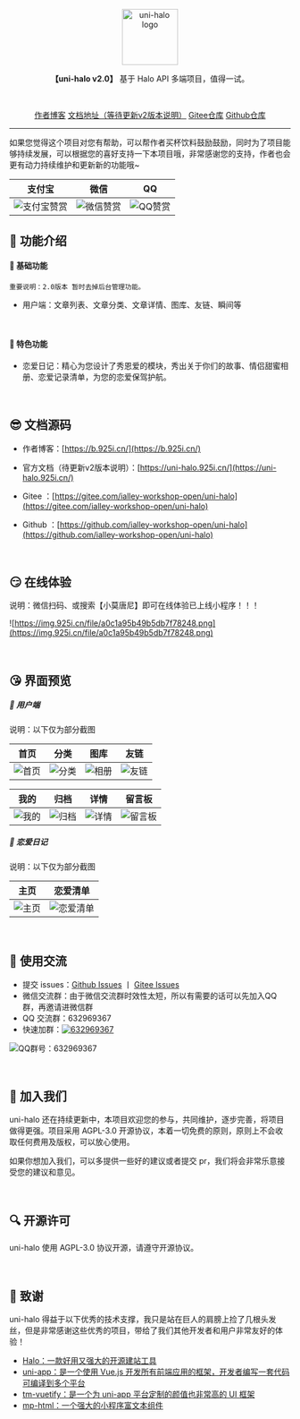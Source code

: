 <p align="center">
    <a href="https://uni-halo.925i.cn" target="_blank" rel="noopener noreferrer">
        <img width="100" src="https://b.925i.cn/uni_halo/uni_halo_logo.png" alt="uni-halo logo" />
    </a>
</p>

<p align="center"><b>【uni-halo v2.0】</b> 基于 Halo API 多端项目，值得一试。</p>
 
<br />
<p align="center">
	<a href="https://b.925i.cn">作者博客</a>
	<a href="https://uni-halo.925i.cn">文档地址（等待更新v2版本说明）</a>
	<a href="https://gitee.com/ialley-workshop-open/uni-halo">Gitee仓库</a>
	<a href="https://github.com/ialley-workshop-open/uni-halo">Github仓库</a>
</p>

---

如果您觉得这个项目对您有帮助，可以帮作者买杯饮料鼓励鼓励，同时为了项目能够持续发展，可以根据您的喜好支持一下本项目哦，非常感谢您的支持，作者也会更有动力持续维护和更新新的功能哦~

|支付宝												|微信												|QQ												|
|:--:												|:--:												|:--:											|
|![支付宝赞赏](https://b.925i.cn/skm/zf_zfb_skm.png)|![微信赞赏](https://b.925i.cn/skm/zf_wx_zsm.png)	|![QQ赞赏](https://b.925i.cn/skm/zf_qq_skm.png)	|

## 🧐 功能介绍

#### 🍻 基础功能

`重要说明：2.0版本 暂时去掉后台管理功能。`

- 用户端：文章列表、文章分类、文章详情、图库、友链、瞬间等 

<br/>

#### 💞 特色功能

- 恋爱日记：精心为您设计了秀恩爱的模块，秀出关于你们的故事、情侣甜蜜相册、恋爱记录清单，为您的恋爱保驾护航。

<br/>

## 😎 文档源码

- 作者博客：[https://b.925i.cn/](https://b.925i.cn/)
- 官方文档（待更新v2版本说明）：[https://uni-halo.925i.cn/](https://uni-halo.925i.cn/)
- Gitee    ：[https://gitee.com/ialley-workshop-open/uni-halo](https://gitee.com/ialley-workshop-open/uni-halo)
- Github ：[https://github.com/ialley-workshop-open/uni-halo](https://github.com/ialley-workshop-open/uni-halo)
  
  <br/>

## 😏 在线体验

说明：微信扫码、或搜索【小莫唐尼】即可在线体验已上线小程序！！！

![https://img.925i.cn/file/a0c1a95b49b5db7f78248.png](https://img.925i.cn/file/a0c1a95b49b5db7f78248.png)

<br/>

## 😘 界面预览

##### 📱 用户端

说明：以下仅为部分截图

|首页|分类|图库|友链|
|:--:|:--:|:--:|:--:|
|![首页](https://uni-halo.925i.cn/assets/001.76053f5e.jpg)|![分类](https://uni-halo.925i.cn/assets/002.9479f5e4.jpg)|![相册](https://uni-halo.925i.cn/assets/003.0d1f4694.jpg)|![友链](https://uni-halo.925i.cn/assets/004.22b6a1e3.jpg)|

|我的|归档|详情|留言板|
|:--:|:--:|:--:|:--:|
|![我的](https://uni-halo.925i.cn/assets/005.d1ccf84e.jpg)|![归档](https://uni-halo.925i.cn/assets/007.e481f0c1.jpg)|![详情](https://uni-halo.925i.cn/assets/008.a4f5af80.jpg)|![留言板](https://uni-halo.925i.cn/assets/006.fc80dc8c.jpg)|
 
##### 📱 恋爱日记

说明：以下仅为部分截图

|                      主页															                      | 恋爱清单															|
|:-----------------------------------------------------------:|--																	|
|![主页](https://uni-halo.925i.cn/assets/love_001.6bf8b4e9.jpg)	| ![恋爱清单](https://uni-halo.925i.cn/assets/love_002.a08bd8d6.jpg)	|

<br/>

## 🙋 使用交流

- 提交 issues：[Github Issues](https://github.com/ialley-workshop-open/uni-halo/issues) 丨 [Gitee Issues](https://gitee.com/ialley-workshop-open/uni-halo/issues)
- 微信交流群：由于微信交流群时效性太短，所以有需要的话可以先加入QQ群，再邀请进微信群
- QQ 交流群：632969367 
- 快速加群：[![632969367](https://pub.idqqimg.com/wpa/images/group.png)](https://qm.qq.com/cgi-bin/qm/qr?k=cuam7lhrB_vHuvjw2mzUO1sOKdF9KRyM&jump_from=webapi&authKey=d6bJhNaqupTTfoMDWDIeYUTAs44Ax7p64SsM/5NRtFhXE09YexDO15Izuyth6XAi)

![QQ群号：632969367](https://img.925i.cn/file/b83b9e79695779c4344f3.png)

<br/>

## 🎉 加入我们

uni-halo 还在持续更新中，本项目欢迎您的参与，共同维护，逐步完善，将项目做得更强。项目采用 AGPL-3.0 开源协议，本着一切免费的原则，原则上不会收取任何费用及版权，可以放心使用。

如果你想加入我们，可以多提供一些好的建议或者提交 pr，我们将会非常乐意接受您的建议和意见。

<br/>
 
## 🔍 开源许可

uni-halo 使用 AGPL-3.0 协议开源，请遵守开源协议。

<br/>

## 🙋 致谢
uni-halo 得益于以下优秀的技术支撑，我只是站在巨人的肩膀上捡了几根头发丝，但是非常感谢这些优秀的项目，带给了我们其他开发者和用户非常友好的体验！

- [Halo：一款好用又强大的开源建站工具](https://halo.run/)
- [uni-app：是一个使用 Vue.js 开发所有前端应用的框架，开发者编写一套代码可编译到多个平台](https://uniapp.dcloud.net.cn/)
- [tm-vuetify：是一个为 uni-app 平台定制的颜值也非常高的 UI 框架](https://www.jx2d.cn/)
- [mp-html：一个强大的小程序富文本组件](https://jin-yufeng.gitee.io/mp-html/#/)
